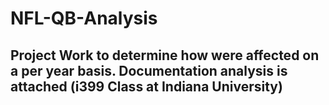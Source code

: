 # NFL-QB-Analysis

## Project Work to determine how were affected on a per year basis. Documentation analysis is attached (i399 Class at Indiana University)
